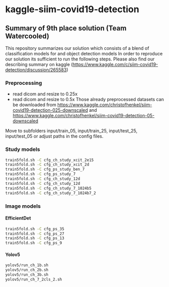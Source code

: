 # kaggle-siim-covid19-detection

## Summary of 9th place solution (Team Watercooled)

This repository summarizes our solution which consists of a blend of classification models for and object detection models
In order to reproduce our solution its sufficient to run the following steps.
Please also find our describing summary on kaggle (https://www.kaggle.com/c/siim-covid19-detection/discussion/265583)


### Preprocessing
- read dicom and resize to 0.25x
- read dicom and resize to 0.5x
Those already preprocessed datasets can be downloaded from https://www.kaggle.com/christofhenkel/siim-covid19-detection-025-downscaled and https://www.kaggle.com/christofhenkel/siim-covid19-detection-05-downscaled

Move to subfolders input/train_05, input/train_25, input/test_25, input/test_05 or adjust paths in the config files.

### Study models

```sh
train5fold.sh -C cfg_ch_study_xcit_2e15
train5fold.sh -C cfg_ch_study_xcit_2d
train5fold.sh -C cfg_ps_study_ben_7
train5fold.sh -C cfg_ps_study_7
train5fold.sh -C cfg_ch_study_12d
train5fold.sh -C cfg_ch_study_12d
train5fold.sh -C cfg_ch_study_7_1024b5
train5fold.sh -C cfg_ch_study_7_1024b7_2
```


### Image models

#### EfficientDet
```sh
train5fold.sh -C cfg_ps_35
train5fold.sh -C cfg_ps_27
train5fold.sh -C cfg_ps_13
train5fold.sh -C cfg_ps_9
```

#### Yolov5

```sh
yolov5/run_ch_1b.sh
yolov5/run_ch_2b.sh
yolov5/run_ch_3b.sh
yolov5/run_ch_7_2cls_2.sh
```

